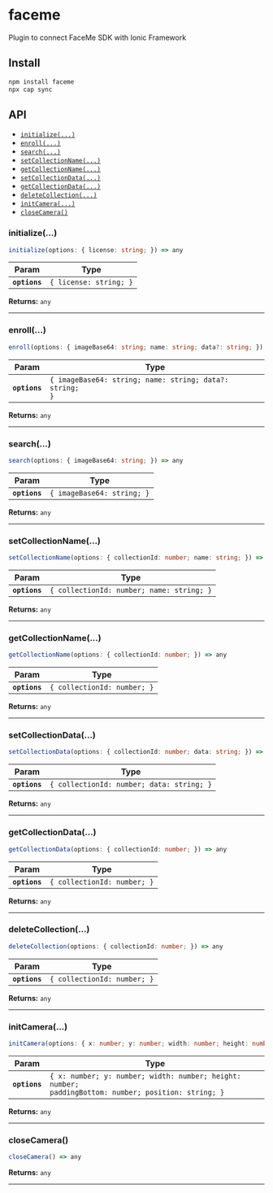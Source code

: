 # faceme

Plugin to connect FaceMe SDK with Ionic Framework

## Install

```bash
npm install faceme
npx cap sync
```

## API

<docgen-index>

* [`initialize(...)`](#initialize)
* [`enroll(...)`](#enroll)
* [`search(...)`](#search)
* [`setCollectionName(...)`](#setcollectionname)
* [`getCollectionName(...)`](#getcollectionname)
* [`setCollectionData(...)`](#setcollectiondata)
* [`getCollectionData(...)`](#getcollectiondata)
* [`deleteCollection(...)`](#deletecollection)
* [`initCamera(...)`](#initcamera)
* [`closeCamera()`](#closecamera)

</docgen-index>

<docgen-api>
<!--Update the source file JSDoc comments and rerun docgen to update the docs below-->

### initialize(...)

```typescript
initialize(options: { license: string; }) => any
```

| Param         | Type                              |
| ------------- | --------------------------------- |
| **`options`** | <code>{ license: string; }</code> |

**Returns:** <code>any</code>

--------------------


### enroll(...)

```typescript
enroll(options: { imageBase64: string; name: string; data?: string; }) => any
```

| Param         | Type                                                               |
| ------------- | ------------------------------------------------------------------ |
| **`options`** | <code>{ imageBase64: string; name: string; data?: string; }</code> |

**Returns:** <code>any</code>

--------------------


### search(...)

```typescript
search(options: { imageBase64: string; }) => any
```

| Param         | Type                                  |
| ------------- | ------------------------------------- |
| **`options`** | <code>{ imageBase64: string; }</code> |

**Returns:** <code>any</code>

--------------------


### setCollectionName(...)

```typescript
setCollectionName(options: { collectionId: number; name: string; }) => any
```

| Param         | Type                                                 |
| ------------- | ---------------------------------------------------- |
| **`options`** | <code>{ collectionId: number; name: string; }</code> |

**Returns:** <code>any</code>

--------------------


### getCollectionName(...)

```typescript
getCollectionName(options: { collectionId: number; }) => any
```

| Param         | Type                                   |
| ------------- | -------------------------------------- |
| **`options`** | <code>{ collectionId: number; }</code> |

**Returns:** <code>any</code>

--------------------


### setCollectionData(...)

```typescript
setCollectionData(options: { collectionId: number; data: string; }) => any
```

| Param         | Type                                                 |
| ------------- | ---------------------------------------------------- |
| **`options`** | <code>{ collectionId: number; data: string; }</code> |

**Returns:** <code>any</code>

--------------------


### getCollectionData(...)

```typescript
getCollectionData(options: { collectionId: number; }) => any
```

| Param         | Type                                   |
| ------------- | -------------------------------------- |
| **`options`** | <code>{ collectionId: number; }</code> |

**Returns:** <code>any</code>

--------------------


### deleteCollection(...)

```typescript
deleteCollection(options: { collectionId: number; }) => any
```

| Param         | Type                                   |
| ------------- | -------------------------------------- |
| **`options`** | <code>{ collectionId: number; }</code> |

**Returns:** <code>any</code>

--------------------


### initCamera(...)

```typescript
initCamera(options: { x: number; y: number; width: number; height: number; paddingBottom: number; position: string; }) => any
```

| Param         | Type                                                                                                           |
| ------------- | -------------------------------------------------------------------------------------------------------------- |
| **`options`** | <code>{ x: number; y: number; width: number; height: number; paddingBottom: number; position: string; }</code> |

**Returns:** <code>any</code>

--------------------


### closeCamera()

```typescript
closeCamera() => any
```

**Returns:** <code>any</code>

--------------------

</docgen-api>
